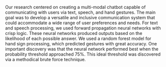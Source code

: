 Our research centered on creating a multi-modal chatbot capable of communicating with users via text, speech, and hand gestures.
The main goal was to develop a versatile and inclusive communication system that could accommodate a wide range of user preferences and needs.
For text and speech processing, we used forward propagation neural networks with crisp logic.
These neural networks produced outputs based on the likelihood of each possible answer.
We used a random forest model for hand sign processing, which predicted gestures with great accuracy.
One important discovery was that the neural network performed best when the probability threshold approached 75%. 
This ideal threshold was discovered via a methodical brute force technique.
